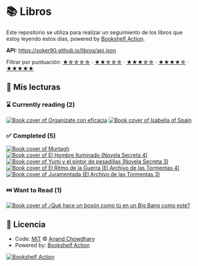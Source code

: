 # 📚 Libros

Este repositorio se utiliza para realizar un seguimiento de los libros que estoy leyendo estos días, powered by [Bookshelf Action](https://github.com/AnandChowdhary/bookshelf-action).

**API:** https://soker90.github.io/libros/api.json

Filtrar por puntuación:
[★☆☆☆☆](https://github.com/soker90/libros/issues?q=is:issue+label:%22rating:+1/5%22+) ·
[★★☆☆☆](https://github.com/soker90/libros/issues?q=is:issue+label:%22rating:+2/5%22+) ·
[★★★☆☆](https://github.com/soker90/libros/issues?q=is:issue+label:%22rating:+3/5%22+) ·
[★★★★☆](https://github.com/soker90/libros/issues?q=is:issue+label:%22rating:+4/5%22+) ·
[★★★★★](https://github.com/soker90/libros/issues?q=is:issue+label:%22rating:+5/5%22+)

## 📖 Mis lecturas

<!--start:bookshelf-action-->
### ⌛ Currently reading (2)

[![Book cover of Organízate con eficacia](https://images.weserv.nl/?url=https%3A%2F%2Ftse2.mm.bing.net%2Fth%3Fq%3DOrgan%25C3%25ADzate%2520con%2520eficacia%2520by%2520David%2520Allen%26w%3D256%26c%3D7%26rs%3D1%26p%3D0%26dpr%3D3%26pid%3D1.7%26mkt%3Den-IN%26adlt%3Dmoderate&w=128&h=196&fit=contain)](https://github.com/soker90/libros/issues/17 "Organízate con eficacia by David Allen")
[![Book cover of Isabella of Spain](https://images.weserv.nl/?url=http%3A%2F%2Fbooks.google.com%2Fbooks%2Fcontent%3Fid%3DM_mwngEACAAJ%26printsec%3Dfrontcover%26img%3D1%26zoom%3D1%26source%3Dgbs_api&w=128&h=196&fit=contain)](https://github.com/soker90/libros/issues/16 "Isabella of Spain by William Thomas Walsh")

### ✅ Completed (5)

[![Book cover of Murtagh](https://images.weserv.nl/?url=http%3A%2F%2Fbooks.google.com%2Fbooks%2Fcontent%3Fid%3DV6WvEAAAQBAJ%26printsec%3Dfrontcover%26img%3D1%26zoom%3D1%26edge%3Dcurl%26source%3Dgbs_api&w=128&h=196&fit=contain)](https://github.com/soker90/libros/issues/14 "Murtagh by Christopher Paolini completed in 1 week on February 2024")
[![Book cover of El Hombre Iluminado (Novela Secreta 4)](https://images.weserv.nl/?url=http%3A%2F%2Fbooks.google.com%2Fbooks%2Fcontent%3Fid%3Dxn3aEAAAQBAJ%26printsec%3Dfrontcover%26img%3D1%26zoom%3D1%26edge%3Dcurl%26source%3Dgbs_api&w=128&h=196&fit=contain)](https://github.com/soker90/libros/issues/13 "El Hombre Iluminado (Novela Secreta 4) by Brandon Sanderson completed in 2 weeks on February 2024")
[![Book cover of Yumi y el pintor de pesadillas (Novela Secreta 3)](https://images.weserv.nl/?url=http%3A%2F%2Fbooks.google.com%2Fbooks%2Fcontent%3Fid%3DDDHFEAAAQBAJ%26printsec%3Dfrontcover%26img%3D1%26zoom%3D1%26edge%3Dcurl%26source%3Dgbs_api&w=128&h=196&fit=contain)](https://github.com/soker90/libros/issues/3 "Yumi y el pintor de pesadillas (Novela Secreta 3) by Brandon Sanderson completed in 2 months on November 2023")
[![Book cover of El Ritmo de la Guerra (El Archivo de las Tormentas 4)](https://images.weserv.nl/?url=http%3A%2F%2Fbooks.google.com%2Fbooks%2Fcontent%3Fid%3DNFfuDwAAQBAJ%26printsec%3Dfrontcover%26img%3D1%26zoom%3D1%26edge%3Dcurl%26source%3Dgbs_api&w=128&h=196&fit=contain)](https://github.com/soker90/libros/issues/1 "El Ritmo de la Guerra (El Archivo de las Tormentas 4) by Brandon Sanderson completed in 1 month on November 2023")
[![Book cover of Juramentada (El Archivo de las Tormentas 3)](https://images.weserv.nl/?url=http%3A%2F%2Fbooks.google.com%2Fbooks%2Fcontent%3Fid%3DucRODwAAQBAJ%26printsec%3Dfrontcover%26img%3D1%26zoom%3D1%26edge%3Dcurl%26source%3Dgbs_api&w=128&h=196&fit=contain)](https://github.com/soker90/libros/issues/4 "Juramentada (El Archivo de las Tormentas 3) by Brandon Sanderson completed in 2 weeks on August 2023")

### ⏭️ Want to Read (1)

[![Book cover of ¿Qué hace un bosón como tú en un Big Bang como este?](https://images.weserv.nl/?url=http%3A%2F%2Fbooks.google.com%2Fbooks%2Fcontent%3Fid%3DLKaIEAAAQBAJ%26printsec%3Dfrontcover%26img%3D1%26zoom%3D1%26edge%3Dcurl%26source%3Dgbs_api&w=128&h=196&fit=contain)](https://github.com/soker90/libros/issues/7 "¿Qué hace un bosón como tú en un Big Bang como este? by Javier Santaolalla completed in undefined on Invalid Date")

<!--end:bookshelf-action-->

## 📄 Licencia

- Code: [MIT](./LICENSE) © [Anand Chowdhary](https://anandchowdhary.com)
- Powered by: [Bookshelf Action](https://github.com/AnandChowdhary/bookshelf-action)

[![Bookshelf Action](https://github.com/AnandChowdhary/bookshelf-action/blob/HEAD/assets/logo.svg)](https://github.com/AnandChowdhary/bookshelf-action)
